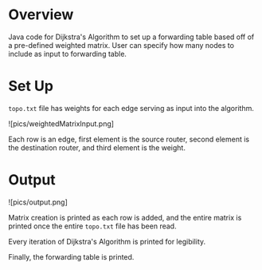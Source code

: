 # Overview

Java code for Dijkstra's Algorithm to set up a forwarding table based off of a pre-defined weighted matrix. User can specify how many nodes to include as input to forwarding table.

# Set Up

`topo.txt` file has weights for each edge serving as input into the algorithm.

![pics/weightedMatrixInput.png]

Each row is an edge, first element is the source router, second element is the destination router, and third element is the weight.

# Output

![pics/output.png]

Matrix creation is printed as each row is added, and the entire matrix is printed once the entire `topo.txt` file has been read.

Every iteration of Dijkstra's Algorithm is printed for legibility.

Finally, the forwarding table is printed.